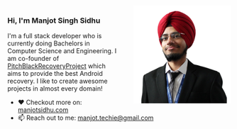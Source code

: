 <img align="right" src="https://github.com/manjotsidhu/manjotsidhu/raw/master/prof_back_transparent.png" alt="Manjot Sidhu" width="220px" height="220px" style="margin-left:30px"/>

### Hi, I'm Manjot Singh Sidhu

I'm a full stack developer who is currently doing Bachelors in Computer Science and Engineering. I am co-founder of [PitchBlackRecoveryProject](https://github.com/PitchBlackRecoveryProject) which aims to provide the best Android recovery. I like to create awesome projects in almost every domain!

- ❤  Checkout more on: [manjotsidhu.com](https://manjotsidhu.com/) 
- 📫  Reach out to me: manjot.techie@gmail.com
